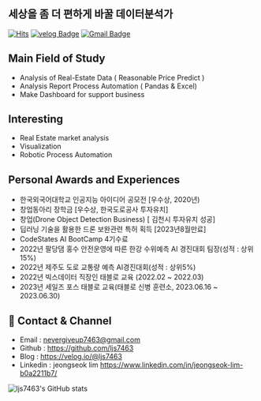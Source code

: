 ## 세상을 좀 더 편하게 바꿀 데이터분석가
[![Hits](https://hits.seeyoufarm.com/api/count/incr/badge.svg?url=https%3A%2F%2Fgithub.com%2Fljs7463&count_bg=%23DD727D&title_bg=%23CD3939&icon=&icon_color=%23CF9494&title=visit&edge_flat=false)](https://hits.seeyoufarm.com) [![velog Badge](http://img.shields.io/badge/-Study%20blog-black?style=flat-square&logo=velog.io&link=https://velog.io/@ljs7463)](https://velog.io/@ljs7463) [![Gmail Badge](https://img.shields.io/badge/Gmail-D14836?style=flat&logo=Gmail&logoColor=white)](mailto:nevergiveup7463@gmail.com)

## Main Field of Study
- Analysis of Real-Estate Data ( Reasonable Price Predict )
- Analysis Report Process Automation ( Pandas & Excel)
- Make Dashboard for support business

## Interesting
- Real Estate market analysis
- Visualization
- Robotic Process Automation

## Personal Awards and Experiences
- 한국외국어대학교 인공지능 아이디어 공모전 [우수상, 2020년)
- 창업동아리 장학금 [우수상, 한국도로공사 투자유치]
- 창업(Drone Object Detection Business) [ 김천시 투자유치 성공]
- 딥러닝 기술을 활용한 드론 보완관련 특허 획득 [2023년8월만료]
- CodeStates AI BootCamp 4기수료
- 2022년 팔당댐 홍수 안전운영에 따른 한강 수위예측 AI 경진대회 팀장(성적 : 상위 15%)
- 2022년 제주도 도로 교통량 예측 AI경진대회(성적 : 상위5%)
- 2022년 빅스데이터 직장인 태블로 교육 (2022.02 ~ 2022.03)
- 2023년 세일즈 포스 태블로 교육(태블로 신병 훈련소, 2023.06.16 ~ 2023.06.30)

## 💼 Contact & Channel 

 - Email : nevergiveup7463@gmail.com 
 - Github : https://github.com/ljs7463
 - Blog : https://velog.io/@ljs7463
 - Linkedin : jeongseok lim <https://www.linkedin.com/in/jeongseok-lim-b0a2211b7/>




![ljs7463's GitHub stats](https://github-readme-stats.vercel.app/api?username=ljs7463&show_icons=true&theme=radical)

